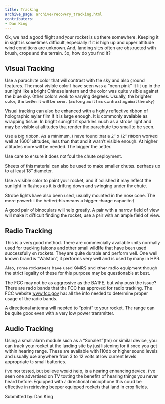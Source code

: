 ```yaml
---
title: Tracking
archive_page: archive/recovery_tracking.html
contributors:
- Dan King
---
```

Ok, we had a good flight and your rocket is up there somewhere.
Keeping it in sight is sometimes difficult, especially if it is high up and upper altitude wind conditions are unknown.
And, landing sites often are obstructed with brush, crops and the terrain.
So, how do you find it?

## Visual Tracking

Use a parachute color that will contrast with the sky and also ground features.
The most visible color I have seen was a “neon pink”.
It lit up in the sunlight like a bright Chinese lantern and the color was quite visible against the blue sky.
Other colors work to varying degrees.
Usually, the brighter color, the better it will be seen.
(as long as it has contrast against the sky)

Visual tracking can also be enhanced with a highly reflective ribbon of holographic mylar film if it is large enough.
It is commonly available as wrapping tissue.
In bright sunlight it sparkles much as a strobe light and may be visible at altitudes that render the parachute too small to be seen.

Use a big ribbon.
As a minimum, I have found that a 2” x 12” ribbon worked well at 1600’ altitudes, less than that and it wasn’t visible enough.
At higher altitudes more will be needed. The bigger the better.

Use care to ensure it does not foul the chute deployment.

Sheets of this material can also be used to make smaller chutes, perhaps up to at least 18” diameter.

Use a visible color to paint your rocket, and if polished it may reflect the sunlight in flashes as it is drifting down and swinging under the chute.

Strobe lights have also been used, usually mounted in the nose cone.
The more powerful the better(this means a bigger charge capacitor)

A good pair of binoculars will help greatly.
A pair with a narrow field of view will make it difficult finding the rocket, use a pair with an ample field of view.

## Radio Tracking

This is a very good method.
There are commercially available units normally used for tracking falcons and other small wildlife that have been used successfully on rockets.
They are quite durable and perform well.
One well known brand is “Walston”, it performs very well and is used by many in HPR.

Also, some rocketeers have used GMRS and other radio equipment though the strict legality of these for this purpose may be questionable at best.

The FCC may not be as aggressive as the BATFE, but why push the issue?
There are radio bands that the FCC has approved for radio tracking.
The FCC website www.fcc.gov has all the info needed to determine proper usage of the radio bands.

A directional antenna will needed to “point” to your rocket.
The range can be quite good even with a very low power transmitter.

## Audio Tracking

Using a small alarm module such as a “Sonalert”(tm) or similar device, you can track your rocket at the landing site by just listening for it once you get within hearing range.
These are available with 110db or higher sound levels and usually use anywhere from 3 to 12 volts at low current levels appropriate to small batteries.

I’ve not tested, but believe would help, is a hearing enhancing device.
I’ve seen one advertised on TV touting the benefits of hearing things you never heard before.
Equipped with a directional microphone this could be effective in retrieving beeper equipped rockets that land in crop fields.

Submitted by: Dan King

